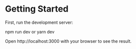 # Getting Started

First, run the development server:

npm run dev or yarn dev

Open http://localhost:3000 with your browser to see the result.
